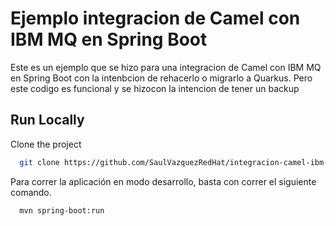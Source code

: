 
# Ejemplo integracion de Camel con IBM MQ en Spring Boot

Este es un ejemplo que se hizo para una integracion de Camel con IBM MQ en Spring Boot con la intenbcion de rehacerlo o migrarlo a Quarkus. Pero este codigo es funcional y se hizocon la intencion de tener un backup

## Run Locally

Clone the project

```bash
  git clone https://github.com/SaulVazquezRedHat/integracion-camel-ibm-mq-springboot.git
```

Para correr la aplicación en modo desarrollo, basta con correr el siguiente comando.

```bash
  mvn spring-boot:run
```

